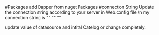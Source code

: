 #Packages
add Dapper from nuget Packages
#connection String 
Update the connection string according to your server in Web.config file \n
my connection string is 
""<connectionStrings>
		""<add name ="conn" connectionString="Data Source=ASAD-KAMAL;Initial Catalog=WadE16;Integrated Security=True;" providerName="System.Data.SqlClient" />
""</connectionStrings>

update value of datasource and intital Catelog or change completely.
